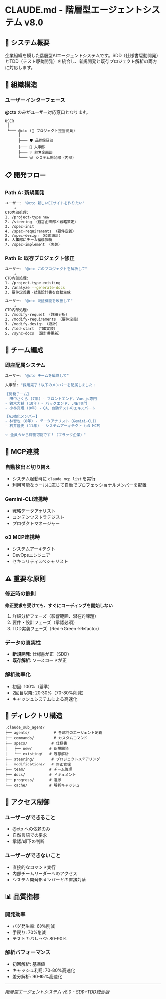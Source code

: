 # CLAUDE.md - 階層型エージェントシステム v8.0

## 🎯 システム概要
企業組織を模した階層型AIエージェントシステムです。SDD（仕様書駆動開発）とTDD（テスト駆動開発）を統合し、新規開発と既存プロジェクト解析の両方に対応します。

## 🏢 組織構造

### ユーザーインターフェース
**@cto** のみがユーザー対応窓口となります。

```
USER
 │
 └─── @cto (🎯 プロジェクト担当役員)
      │
      ├─── 🛡️ 品質保証部
      ├─── 🏢 人事部
      ├─── 💡 経営企画部
      └─── 💻 システム開発部（内部）
```

## 📋 開発フロー

### Path A: 新規開発
```bash
ユーザー: "@cto 新しいECサイトを作りたい"
    ↓
CTO内部処理:
1. /project-type new
2. /steering （経営企画部と戦略策定）
3. /spec-init
4. /spec-requirements （要件定義）
5. /spec-design （技術設計）
6. 人事部にチーム編成依頼
7. /spec-implement （実装）
```

### Path B: 既存プロジェクト修正
```bash
ユーザー: "@cto このプロジェクトを解析して"
    ↓
CTO内部処理:
1. /project-type existing
2. /analyze --generate-docs
3. 要件定義書・技術設計書を自動生成
```

```bash
ユーザー: "@cto 認証機能を改善して"
    ↓
CTO内部処理:
1. /modify-request （詳細分析）
2. /modify-requirements （要件定義）
3. /modify-design （設計）
4. /tdd-start （TDD実装）
5. /sync-docs （設計書更新）
```

## 👥 チーム編成

### 即座配属システム
```bash
ユーザー: "@cto チームを編成して"
    ↓
人事部: "採用完了！以下のメンバーを配属しました：

【開発チーム】
- 田中さくら (7年) - フロントエンド、Vue.js専門
- 鈴木大輔 (10年) - バックエンド、.NET専門
- 小林真理 (9年) - QA、自動テストのエキスパート

【AI強化メンバー】
- 林智也 (8年) - データアナリスト（Gemini-CLI）
- 石井隆史 (11年) - システムアーキテクト（o3 MCP）

✨ 全員今から稼働可能です！（ブラック企業）"
```

## 🤖 MCP連携

### 自動検出と切り替え
- システム起動時に `claude mcp list` を実行
- 利用可能なツールに応じて自動でプロフェッショナルメンバーを配置

### Gemini-CLI連携時
- 戦略データアナリスト
- コンテンツストラテジスト
- プロダクトマネージャー

### o3 MCP連携時
- システムアーキテクト
- DevOpsエンジニア
- セキュリティスペシャリスト

## ⚠️ 重要な原則

### 修正時の鉄則
**修正要求を受けても、すぐにコーディングを開始しない**

1. 詳細分析フェーズ（影響範囲、潜在的課題）
2. 要件・設計フェーズ（承認必須）
3. TDD実装フェーズ（Red→Green→Refactor）

### データの真実性
- **新規開発**: 仕様書が正（SDD）
- **既存解析**: ソースコードが正

### 解析効率化
- 初回: 100%（基準）
- 2回目以降: 20-30%（70-80%削減）
- キャッシュシステムによる高速化

## 📁 ディレクトリ構造

```
.claude_sub_agent/
├── agents/           # 各部門のエージェント定義
├── commands/         # カスタムコマンド
├── specs/           # 仕様書
│   ├── new/        # 新規開発
│   └── existing/   # 既存解析
├── steering/        # プロジェクトステアリング
├── modifications/   # 修正管理
├── team/           # チーム管理
├── docs/           # ドキュメント
├── progress/       # 進捗
└── cache/          # 解析キャッシュ
```

## 🚫 アクセス制御

### ユーザーができること
- @cto への依頼のみ
- 自然言語での要求
- 承認/却下の判断

### ユーザーができないこと
- 直接的なコマンド実行
- 内部チームリーダーへのアクセス
- システム開発部メンバーとの直接対話

## 📊 品質指標

### 開発効率
- バグ発生率: 60%削減
- 手戻り: 70%削減
- テストカバレッジ: 80-90%

### 解析パフォーマンス
- 初回解析: 基準値
- キャッシュ利用: 70-80%高速化
- 差分解析: 90-95%高速化

---
*階層型エージェントシステム v8.0 - SDD+TDD統合版*